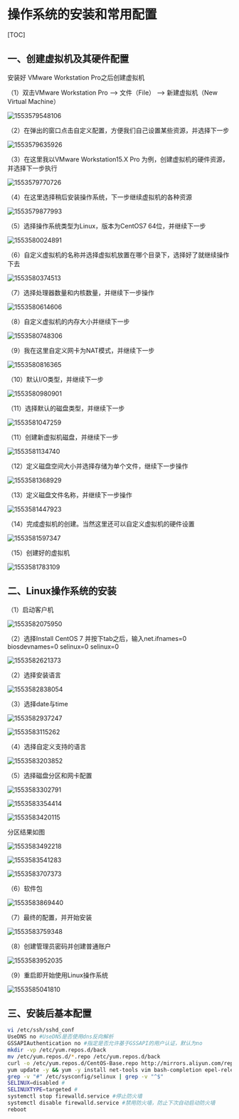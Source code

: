 # 操作系统的安装和常用配置

[TOC]



## 一、创建虚拟机及其硬件配置



安装好 VMware Workstation Pro之后创建虚拟机



（1）双击VMware Workstation Pro ——> 文件（File） ——> 新建虚拟机（New Virtual Machine）



![1553579548106](C:\Users\10096\AppData\Roaming\Typora\typora-user-images\1553579548106.png)



（2）在弹出的窗口点击自定义配置，方便我们自己设置某些资源，并选择下一步



![1553579635926](C:\Users\10096\AppData\Roaming\Typora\typora-user-images\1553579635926.png)



（3）在这里我以VMware Workstation15.X Pro  为例，创建虚拟机的硬件资源，并选择下一步执行



![1553579770726](C:\Users\10096\AppData\Roaming\Typora\typora-user-images\1553579770726.png)



（4）在这里选择稍后安装操作系统，下一步继续虚拟机的各种资源



![1553579877993](C:\Users\10096\AppData\Roaming\Typora\typora-user-images\1553579877993.png)



（5）选择操作系统类型为Linux，版本为CentOS7 64位，并继续下一步



![1553580024891](C:\Users\10096\AppData\Roaming\Typora\typora-user-images\1553580024891.png)



（6）自定义虚拟机的名称并选择虚拟机放置在哪个目录下，选择好了就继续操作下去



![1553580374513](C:\Users\10096\AppData\Roaming\Typora\typora-user-images\1553580374513.png)



（7）选择处理器数量和内核数量，并继续下一步操作



![1553580614606](C:\Users\10096\AppData\Roaming\Typora\typora-user-images\1553580614606.png)



（8）自定义虚拟机的内存大小并继续下一步



![1553580748306](C:\Users\10096\AppData\Roaming\Typora\typora-user-images\1553580748306.png)



（9）我在这里自定义网卡为NAT模式，并继续下一步



![1553580816365](C:\Users\10096\AppData\Roaming\Typora\typora-user-images\1553580816365.png)



（10）默认I/O类型，并继续下一步



![1553580980901](C:\Users\10096\AppData\Roaming\Typora\typora-user-images\1553580980901.png)



（11）选择默认的磁盘类型，并继续下一步



![1553581047259](C:\Users\10096\AppData\Roaming\Typora\typora-user-images\1553581047259.png)



（11）创建新虚拟机磁盘，并继续下一步



![1553581134740](C:\Users\10096\AppData\Roaming\Typora\typora-user-images\1553581134740.png)



（12）定义磁盘空间大小并选择存储为单个文件，继续下一步操作



![1553581368929](C:\Users\10096\AppData\Roaming\Typora\typora-user-images\1553581368929.png)



（13）定义磁盘文件名称，并继续下一步操作



![1553581447923](C:\Users\10096\AppData\Roaming\Typora\typora-user-images\1553581447923.png)



（14）完成虚拟机的创建。当然这里还可以自定义虚拟机的硬件设置



![1553581597347](C:\Users\10096\AppData\Roaming\Typora\typora-user-images\1553581597347.png)



（15）创建好的虚拟机



![1553581783109](C:\Users\10096\AppData\Roaming\Typora\typora-user-images\1553581783109.png)



## 二、Linux操作系统的安装



（1）启动客户机



![1553582075950](C:\Users\10096\AppData\Roaming\Typora\typora-user-images\1553582075950.png)



（2）选择Install CentOS 7 并按下tab之后，输入net.ifnames=0 biosdevnames=0 selinux=0 selinux=0



![1553582621373](C:\Users\10096\AppData\Roaming\Typora\typora-user-images\1553582621373.png)



（2）选择安装语言



![1553582838054](C:\Users\10096\AppData\Roaming\Typora\typora-user-images\1553582838054.png)



（3）选择date与time



![1553582937247](C:\Users\10096\AppData\Roaming\Typora\typora-user-images\1553582937247.png)





![1553583115262](C:\Users\10096\AppData\Roaming\Typora\typora-user-images\1553583115262.png)



（4）选择自定义支持的语言



![1553583203852](C:\Users\10096\AppData\Roaming\Typora\typora-user-images\1553583203852.png)



（5）选择磁盘分区和网卡配置



![1553583302791](C:\Users\10096\AppData\Roaming\Typora\typora-user-images\1553583302791.png)





![1553583354414](C:\Users\10096\AppData\Roaming\Typora\typora-user-images\1553583354414.png)





![1553583420115](C:\Users\10096\AppData\Roaming\Typora\typora-user-images\1553583420115.png)





分区结果如图



![1553583492218](C:\Users\10096\AppData\Roaming\Typora\typora-user-images\1553583492218.png)





![1553583541283](C:\Users\10096\AppData\Roaming\Typora\typora-user-images\1553583541283.png)





![1553583707373](C:\Users\10096\AppData\Roaming\Typora\typora-user-images\1553583707373.png)





（6）软件包



![1553583869440](C:\Users\10096\AppData\Roaming\Typora\typora-user-images\1553583869440.png)



（7）最终的配置，并开始安装



![1553583759348](C:\Users\10096\AppData\Roaming\Typora\typora-user-images\1553583759348.png)



（8）创建管理员密码并创建普通账户



![1553583952035](C:\Users\10096\AppData\Roaming\Typora\typora-user-images\1553583952035.png)



（9）重启即开始使用Linux操作系统



![1553585041810](C:\Users\10096\AppData\Roaming\Typora\typora-user-images\1553585041810.png)



## 三、安装后基本配置

```bash
vi /etc/ssh/sshd_conf
UseDNS no #UseDNS是否使用dns反向解析
GSSAPIAuthentication no #指定是否允许基于GSSAPI的用户认证，默认为no
mkdir -vp /etc/yum.repos.d/back
mv /etc/yum.repos.d/*.repo /etc/yum.repos.d/back
curl -o /etc/yum.repos.d/CentOS-Base.repo http://mirrors.aliyun.com/repo/Centos-7.repo
yum update -y && yum -y install net-tools vim bash-completion epel-release wget #更新并安装常用软件并安装epel源
grep -v "#" /etc/sysconfig/selinux | grep -v "^$"
SELINUX=disabled #
SELINUXTYPE=targeted #
systemctl stop firewalld.service #停止防火墙
systemctl disable firewalld.service #禁用防火墙，防止下次自动启动防火墙
reboot
```

